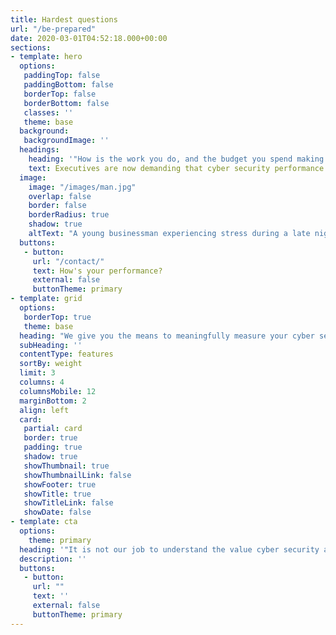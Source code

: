 ```yaml
---
title: Hardest questions
url: "/be-prepared"
date: 2020-03-01T04:52:18.000+00:00
sections:
- template: hero
  options:
   paddingTop: false
   paddingBottom: false
   borderTop: false
   borderBottom: false
   classes: ''
   theme: base  
  background:
   backgroundImage: '' 
  headings:
    heading: '"How is the work you do, and the budget you spend making a difference?"'
    text: Executives are now demanding that cyber security performance is accountable, transparent and of business value. 
  image:
    image: "/images/man.jpg"
    overlap: false
    border: false
    borderRadius: true
    shadow: true
    altText: "A young businessman experiencing stress during a late night at work"
  buttons:
   - button:
     url: "/contact/"
     text: How's your performance? 
     external: false
     buttonTheme: primary
- template: grid
  options:
   borderTop: true
   theme: base
  heading: "We give you the means to meaningfully measure your cyber security performance in solving problems and addressing risk, so you can clearly communicate the state of play with your leadership and Board."
  subHeading: '' 
  contentType: features
  sortBy: weight
  limit: 3
  columns: 4
  columnsMobile: 12
  marginBottom: 2
  align: left
  card:
   partial: card
   border: true
   padding: true
   shadow: true
   showThumbnail: true
   showThumbnailLink: false 
   showFooter: true
   showTitle: true
   showTitleLink: false 
   showDate: false
- template: cta
  options:
    theme: primary
  heading: '"It is not our job to understand the value cyber security adds. It is your job to demonstrate it, to make it real every single day."'
  description: ''  
  buttons:
   - button: 
     url: ""
     text: '' 
     external: false
     buttonTheme: primary
---
```


